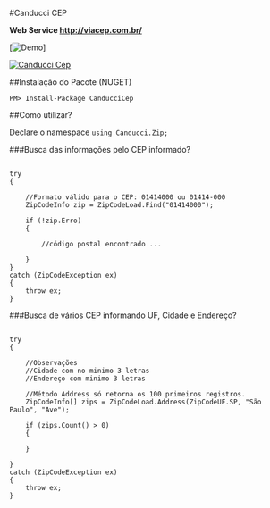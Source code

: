 #Canducci CEP

__Web Service http://viacep.com.br/__

[![Demo](http://canduccipackages.apphb.com/#/)]

[![Canducci Cep](http://i666.photobucket.com/albums/vv25/netdragoon/cep_zpsoqtae5hr.png)](https://www.nuget.org/packages/CanducciCep/)

##Instalação do Pacote (NUGET)

```Csharp
PM> Install-Package CanducciCep
```

##Como utilizar?

Declare o namespace `using Canducci.Zip;` 

###Busca das informações pelo CEP informado?

```Csharp

try
{
	
	//Formato válido para o CEP: 01414000 ou 01414-000
    ZipCodeInfo zip = ZipCodeLoad.Find("01414000");

    if (!zip.Erro)
    {

        //código postal encontrado ...

    }
}
catch (ZipCodeException ex)
{
    throw ex;
}

```

###Busca de vários CEP informando UF, Cidade e Endereço?

```Csharp

try
{

	//Observações
	//Cidade com no minimo 3 letras
	//Endereço com minimo 3 letras

	//Método Address só retorna os 100 primeiros registros.
    ZipCodeInfo[] zips = ZipCodeLoad.Address(ZipCodeUF.SP, "São Paulo", "Ave");

    if (zips.Count() > 0)
    {

    }

}
catch (ZipCodeException ex)
{
    throw ex;
}

```
